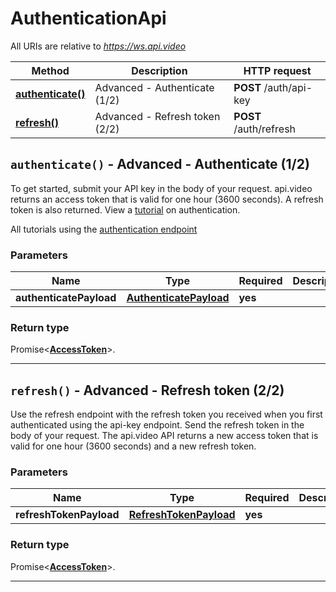 # AuthenticationApi

All URIs are relative to *https://ws.api.video*

| Method | Description | HTTP request |
| ------------- | ------------- | ------------- |
| [**authenticate()**](AuthenticationApi.md#authenticate) | Advanced - Authenticate (1/2) | **POST** /auth/api-key |
| [**refresh()**](AuthenticationApi.md#refresh) | Advanced - Refresh token (2/2) | **POST** /auth/refresh |


<a name="authenticate"></a>
## **`authenticate()` - Advanced - Authenticate (1/2)**


To get started, submit your API key in the body of your request. api.video returns an access token that is valid for one hour (3600 seconds). A refresh token is also returned. View a [tutorial](https://api.video/blog/tutorials/authentication-tutorial) on authentication.

All tutorials using the [authentication endpoint](https://api.video/blog/endpoints/authenticate)

### Parameters

| Name | Type | Required | Description |
| ------------- | ------------- | ------------- | ------------- |
 | **authenticatePayload** | [**AuthenticatePayload**](../model/AuthenticatePayload.md)| **yes**|  |


### Return type

Promise<[**AccessToken**](../model/AccessToken.md)>.




---

<a name="refresh"></a>
## **`refresh()` - Advanced - Refresh token (2/2)**


Use the refresh endpoint with the refresh token you received when you first authenticated using the api-key endpoint. Send the refresh token in the body of your request. The api.video API returns a new access token that is valid for one hour (3600 seconds) and a new refresh token. 



### Parameters

| Name | Type | Required | Description |
| ------------- | ------------- | ------------- | ------------- |
 | **refreshTokenPayload** | [**RefreshTokenPayload**](../model/RefreshTokenPayload.md)| **yes**|  |


### Return type

Promise<[**AccessToken**](../model/AccessToken.md)>.




---

